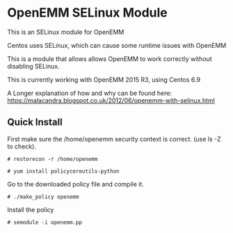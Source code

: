 # OpenEMM SELinux Module
This is an SELinux module for OpenEMM

Centos uses SELinux, which can cause some runtime issues with OpenEMM

This is a module that allows allows OpenEMM to work correctly without disabling SELinux.

This is currently working with OpenEMM 2015 R3, using Centos 6.9

A Longer explanation of how and why can be found here:
https://malacandra.blogspot.co.uk/2012/06/openemm-with-selinux.html

## Quick Install

First make sure the /home/openemm security context is correct. (use ls -Z to check).

`# restorecon -r /home/openemm`

`# yum install policycoreutils-python`

Go to the downloaded policy file and compile it.

`# ./make_policy openemm`

Install the policy

`# semodule -i openemm.pp`

